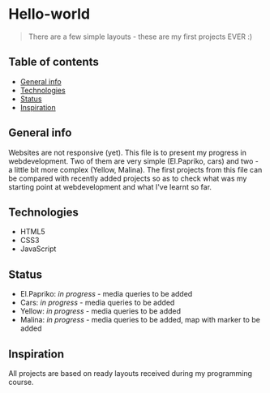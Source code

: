 # Hello-world

> There are a few simple layouts - these are my first projects EVER :) 

## Table of contents
* [General info](#general-info)
* [Technologies](#technologies)
* [Status](#status)
* [Inspiration](#inspiration)

## General info
Websites are not responsive (yet).
This file is to present my progress in webdevelopment. Two of them are very simple (El.Papriko, cars) and two - a little bit more complex (Yellow, Malina).
The first projects from this file can be compared with recently added projects so as to check what was my starting point at webdevelopment and what I've learnt so far.

## Technologies
* HTML5
* CSS3
* JavaScript

## Status
* El.Papriko: _in progress_ - media queries to be added
* Cars: _in progress_ - media queries to be added
* Yellow: _in progress_ - media queries to be added
* Malina: _in progress_ - media queries to be added, map with marker to be added

## Inspiration
All projects are based on ready layouts received during my programming course.
